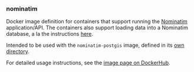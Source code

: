 ### nominatim

Docker image definition for containers that support running the [Nominatim](https://wiki.openstreetmap.org/wiki/Nominatim)
application/API.  The containers also support loading data into a Nominatim database, a la the instructions
[here](http://nominatim.org/release-docs/latest/Import-and-Update).

Intended to be used with the `nominatim-postgis` image, defined in
its [own directory](https://github.com/scottcame/docker/tree/master/nominatim).

For detailed usage instructions, see the [image page on DockerHub](https://hub.docker.com/r/scottcame/nominatim/).
